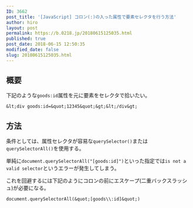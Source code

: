 ```yaml
---
ID: 3662
post_title: '[JavaScript] コロン(:)の入った属性で要素セレクタを行う方法'
author: hiro
layout: post
permalink: https://b.0218.jp/20180615125035.html
published: true
post_date: 2018-06-15 12:50:35
modified_date: false
slug: 20180615125035.html
---
```

## 概要
下記のような`goods:id`属性を元に要素をセレクタで拾いたい。

```language-html
&lt;div goods:id=&quot;12345&quot;&gt;&lt;/div&gt;
```

## 方法

条件としては、属性セレクタが容易な`querySelector()`または`querySelectorAll()`を使用する。

単純に`document.querySelectorAll("[goods:id]")`といった指定では`is not a valid selector`というエラーが発生してしまう。

これを回避するには下記のようにコロンの前にエスケープ(二重バックスラッシュ)が必要になる。

```language-js
document.querySelectorAll(&quot;[goods\\:id]&quot;)
```